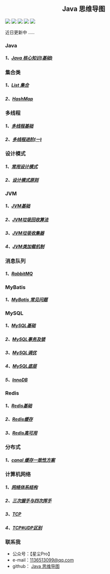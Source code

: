 

<h2 align="center">Java 思维导图 </h2>

[![](https://github.com/huangliangyun/MindManager/blob/master/images/language-java-red.svg)]()
[![](https://github.com/huangliangyun/MindManager/blob/master/images/license-Apache-lightgrey.svg)](https://github.com/huangliangyun/MindManager/blob/master/LICENSE) [![](https://github.com/huangliangyun/MindManager/blob/master/images/version-v1-important.svg)]() 
[![](https://github.com/huangliangyun/MindManager/blob/master/images/csdn-csdn-blue.svg)](https://blog.csdn.net/Sirius_hly)
[![](https://github.com/huangliangyun/MindManager/blob/master/images/platform-MindMaster-red.svg)](https://www.edrawsoft.cn/mindmaster/)

近日更新中 .....

### Java
##### 1、[Java 核心知识(基础)](https://www.edrawsoft.cn/viewer/public/s/d3304014062252)

### 集合类
##### 1、[List 集合](https://www.edrawsoft.cn/viewer/public/s/5e1c0132583110)
##### 2、[HashMap](https://www.edrawsoft.cn/viewer/public/s/9a778505612770)

### 多线程
##### 1、[多线程基础](https://www.edrawsoft.cn/viewer/public/s/6056d159517472)
##### 2、[多线程进阶(一)](https://www.edrawsoft.cn/viewer/public/s/9ef72717043634)

### 设计模式
##### 1、[常用设计模式](https://www.edrawsoft.cn/viewer/public/s/551ba434570864)
##### 2、[设计模式原则](https://www.edrawsoft.cn/viewer/public/s/01bc5409373044)

### JVM

##### 1、[JVM基础](https://www.edrawsoft.cn/viewer/public/s/9e9df072482035)
##### 2、[JVM垃圾回收算法](https://www.edrawsoft.cn/viewer/public/s/082f9222909985)
##### 3、[JVM垃圾收集器](https://www.edrawsoft.cn/viewer/public/s/d4b43719055125)
##### 4、[JVM类加载机制](https://www.edrawsoft.cn/viewer/public/s/8ec81252068607)

### 消息队列
##### 1、[RabbitMQ](https://www.edrawsoft.cn/viewer/public/s/22d7e386390051)

### MyBatis
##### 1、[MyBatis 常见问题](https://www.edrawsoft.cn/viewer/public/s/d6a5b664100310)

### MySQL
##### 1、[MySQL基础](https://www.edrawsoft.cn/viewer/public/s/d5c50865479302)
##### 2、[MySQL事务及锁](https://www.edrawsoft.cn/viewer/public/s/50442184607257)
##### 3、[MySQL调优](https://www.edrawsoft.cn/viewer/public/s/6eea6857728582)
##### 4、[MySQL底层](https://www.edrawsoft.cn/viewer/public/s/d139a407482492)
##### 5、[InnoDB](https://www.edrawsoft.cn/viewer/public/s/2b7b8488715430)

### Redis
##### 1、[Redis基础](https://www.edrawsoft.cn/viewer/public/s/d705a352565235)
##### 2、[Redis缓存](https://www.edrawsoft.cn/viewer/public/s/95bdb645459265)
##### 3、[Redis高可用](https://www.edrawsoft.cn/viewer/public/s/d0394682058223)

### 分布式
##### 1、[canal 缓存一致性方案](https://www.edrawsoft.cn/viewer/public/s/713e4635808701)

### 计算机网络
##### 1、[网络体系结构](https://www.edrawsoft.cn/viewer/public/s/234cc633968764)
##### 2、[三次握手与四次挥手](https://www.edrawsoft.cn/viewer/public/s/92df7729333892)
##### 3、[TCP](https://www.edrawsoft.cn/viewer/public/s/7aa5f786134014)
##### 4、[TCP#UDP区别](https://www.edrawsoft.cn/viewer/public/s/43aa0589854400)



### 联系我

+ 公众号：【星尘Pro】
+ e-mail：1136513099@qq.com
+ github： [Java 思维导图](https://github.com/huangliangyun/MindManager)

